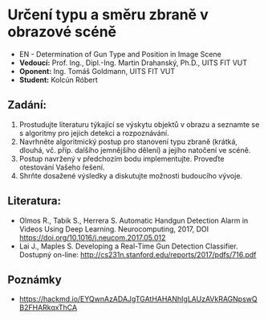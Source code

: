 # Určení typu a směru zbraně v obrazové scéně
* EN - Determination of Gun Type and Position in Image Scene
* **Vedoucí:** Prof. Ing., Dipl.-Ing. Martin Drahanský, Ph.D., UITS FIT VUT
* **Oponent:** Ing. Tomáš Goldmann, UITS FIT VUT
* **Student:** Kolcún Róbert

## Zadání:
1. Prostudujte literaturu týkající se výskytu objektů v obrazu a seznamte se s algoritmy pro jejich detekci a rozpoznávání.
2. Navrhněte algoritmický postup pro stanovení typu zbraně (krátká, dlouhá, vč. příp. dalšího jemnějšího dělení) a jejího natočení ve scéně.
3. Postup navržený v předchozím bodu implementujte. Proveďte otestování Vašeho řešení.
4. Shrňte dosažené výsledky a diskutujte možnosti budoucího vývoje.

## Literatura:
* Olmos R., Tabik S., Herrera S. Automatic Handgun Detection Alarm in Videos Using Deep Learning. Neurocomputing, 2017, DOI https://doi.org/10.1016/j.neucom.2017.05.012
* Lai J., Maples S. Developing a Real-Time Gun Detection Classifier. Dostupný on-line: http://cs231n.stanford.edu/reports/2017/pdfs/716.pdf

## Poznámky
* https://hackmd.io/EYQwnAzADAJgTGAtHAHANhIgLAUzAVkRAGNpswQB2FHARkqxThCA
